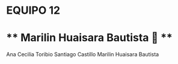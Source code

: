 # EQUIPO 12
# ** Marilin Huaisara Bautista 🦉 **
Ana Cecilia Toribio
Santiago Castillo
Marilin Huaisara Bautista
